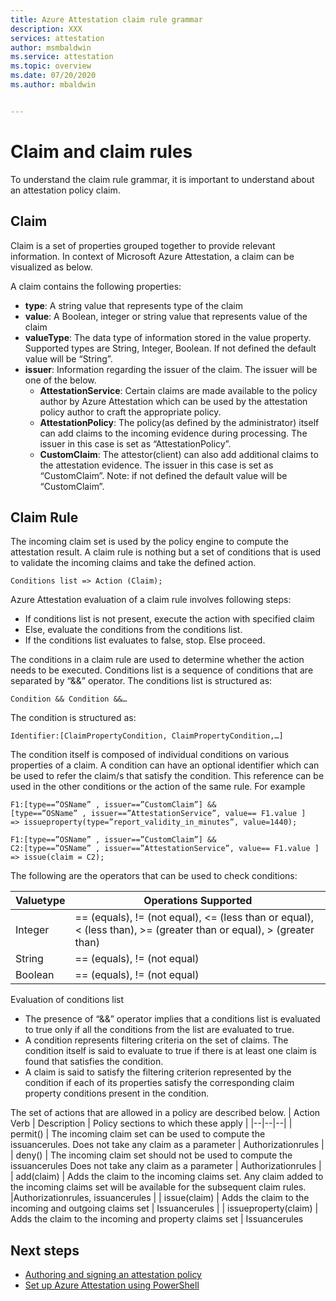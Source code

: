 ```yaml
---
title: Azure Attestation claim rule grammar
description: XXX
services: attestation
author: msmbaldwin
ms.service: attestation
ms.topic: overview
ms.date: 07/20/2020
ms.author: mbaldwin


---
```

# Claim and claim rules

To understand the claim rule grammar, it is important to understand about an attestation policy claim.

## Claim

Claim is a set of properties grouped together to provide relevant information. In context of  Microsoft Azure Attestation, a claim can be visualized as below.

A claim contains the following properties:

- **type**: A string value that represents type of the claim
- **value**: A Boolean, integer or string value that represents value of the claim
- **valueType**: The data type of information stored in the value property. Supported types are String, Integer, Boolean. If not defined the default value will be “String”.
- **issuer**: Information regarding the issuer of the claim. The issuer will be one of the below.
  - **AttestationService**: Certain claims are made available to the policy author by Azure Attestation which can be used by the attestation policy author to craft the appropriate policy.
  - **AttestationPolicy**: The policy(as defined by the administrator) itself can add claims to the incoming evidence during processing. The issuer in this case is set as “AttestationPolicy”.
  - **CustomClaim**: The attestor(client) can also add additional claims to the attestation evidence. The issuer in this case is set as “CustomClaim”.
    Note: if not defined the default value will be “CustomClaim”.

## Claim Rule

The incoming claim set is used by the policy engine to compute the attestation result. A claim rule is nothing but a set of conditions that is used to validate the incoming claims and take the defined action.

```
Conditions list => Action (Claim);	
```

Azure Attestation evaluation of a claim rule involves following steps:
- If conditions list is not present, execute the action with specified claim 
- Else, evaluate the conditions from the conditions list.
- If the conditions list evaluates to false, stop. Else proceed.


The conditions in a claim rule are used to determine whether the action needs to be executed. Conditions list is a sequence of conditions that are separated by “&&” operator.
The conditions list is structured as:

```
Condition && Condition &&…
```

The condition is structured as:

```
Identifier:[ClaimPropertyCondition, ClaimPropertyCondition,…]
```

The condition itself is composed of individual conditions on various properties of a claim. A condition can have an optional identifier which can be used to refer the claim/s that satisfy the condition. This reference can be used in the other conditions or the action of the same rule.
For example

```
F1:[type==”OSName” , issuer==”CustomClaim”] && 
[type==”OSName” , issuer==”AttestationService”, value== F1.value ] 
=> issueproperty(type=”report_validity_in_minutes”, value=1440);

F1:[type==”OSName” , issuer==”CustomClaim”] && 
C2:[type==”OSName” , issuer==”AttestationService”, value== F1.value ] 
=> issue(claim = C2);
```

The following are the operators that can be used to check conditions:

| Valuetype | Operations Supported |
|--|--|
| Integer | == (equals), != (not equal), <= (less than or equal), < (less than), >= (greater than or equal), > (greater than) |
| String | == (equals), != (not equal) |
| Boolean | == (equals), != (not equal) |

Evaluation of conditions list
- The presence of “&&” operator implies that a conditions list is evaluated to true only if all the conditions from the list are evaluated to true. 
- A condition represents filtering criteria on the set of claims. The condition itself is said to evaluate to true if there is at least one claim is found that satisfies the condition.
- A claim is said to satisfy the filtering criterion represented by the condition if each of its properties satisfy the corresponding claim property conditions present in the condition.  

The set of actions that are allowed in a policy are described below.
| Action Verb | Description | Policy sections to which these apply |
|--|--|--|
| permit() | The incoming claim set can be used to compute the issuancerules. Does not take any claim as a parameter | Authorizationrules |
| deny() | The incoming claim set should not be used to compute the issuancerules Does not take any claim as a parameter | Authorizationrules |
| add(claim) | Adds the claim to the incoming claims set. Any claim added to the incoming claims set will be available for the subsequent claim rules. |Authorizationrules, issuancerules |
| issue(claim) | Adds the claim to the incoming and outgoing claims set | Issuancerules |
| issueproperty(claim) | Adds the claim to the incoming and property claims set | Issuancerules

## Next steps
- [Authoring and signing an attestation policy](author-sign-policy.md)
- [Set up Azure Attestation using PowerShell](quickstart-powershell.md)

